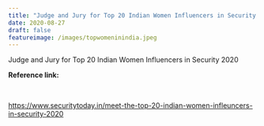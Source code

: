 ```yaml
---
title: "Judge and Jury for Top 20 Indian Women Influencers in Security 2020"
date: 2020-08-27
draft: false
featureimage: /images/topwomeninindia.jpeg
---
```


Judge and Jury for Top 20 Indian Women Influencers in Security 2020

**Reference link:**

<br>

https://www.securitytoday.in/meet-the-top-20-indian-women-infleuncers-in-security-2020